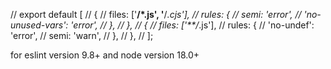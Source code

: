 // export default [
// {
// files: ['**/*.js', '**/*.cjs'],
// rules: {
// semi: 'error',
// 'no-unused-vars': 'error',
// },
// },
// {
// files: ['**/*.js'],
// rules: {
// 'no-undef': 'error',
// semi: 'warn',
// },
// },
// ];

for eslint version 9.8+
and node version 18.0+
